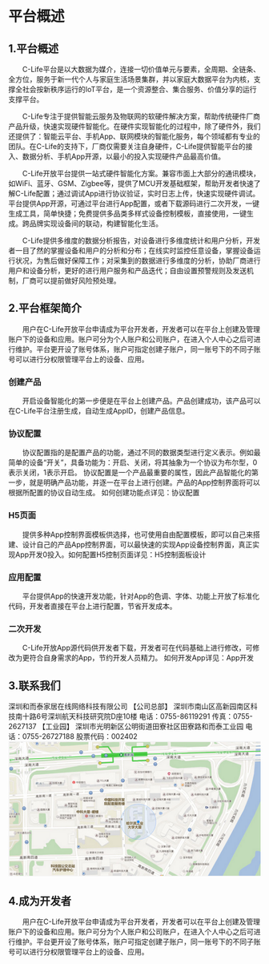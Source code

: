# 平台概述
## 1.平台概述

&emsp;&emsp;C-Life平台是以大数据为媒介，连接一切价值单元与要素，全周期、全链条、全方位，服务于新一代个人与家庭生活场景集群，并以家庭大数据平台为内核，支撑全社会按新秩序运行的IoT平台，是一个资源整合、集合服务、价值分享的运行支撑平台。

  &emsp;&emsp;C-Life专注于提供智能云服务及物联网的软硬件解决方案，帮助传统硬件厂商产品升级，快速实现硬件智能化。在硬件实现智能化的过程中，除了硬件外，我们还提供了：智能云平台、手机App、联网模块的智能化服务，每个领域都有专业的团队。在C-Life的支持下，厂商仅需要关注自身硬件，C-Life提供智能平台的接入、数据分析、手机App开源，以最小的投入实现硬件产品最高价值。


  &emsp;&emsp;C-Life开放平台提供一站式硬件智能化方案。兼容市面上大部分的通讯模块，如WiFi、蓝牙、GSM、Zigbee等，提供了MCU开发基础框架，帮助开发者快速了解C-Life配置；通过调试App进行协议验证，实时日志上传，快速实现硬件调试。平台提供App开源，可通过平台进行App配置，或者下载源码进行二次开发，一键生成工具，简单快捷；免费提供多品类多样式设备控制模板，直接使用，一键生成。跨品牌实现设备间的联动，构建智能化生活。


  &emsp;&emsp;C-Life提供多维度的数据分析报告，对设备进行多维度统计和用户分析，开发者一目了然的掌握设备和用户的分析和分布；在线实时监控任意设备，掌握设备运行状况，为售后做好保障工作；对采集到的数据进行多维度的分析，协助厂商进行用户和设备分析，更好的进行用户服务和产品迭代；自由设置预警规则及发送机制，厂商可以提前做好风险预处理。


 ## 2.平台框架简介
   

  &emsp;&emsp;用户在C-Life开放平台申请成为平台开发者，开发者可以在平台上创建及管理账户下的设备和应用。账户可分为个人账户和公司账户，在进入个人中心之后可进行维护。平台更开设了账号体系，账户可指定创建子账户，同一账号下的不同子账号可以进行分权限管理平台上的设备、应用。
    
### 创建产品

  &emsp;&emsp;开启设备智能化的第一步便是在平台上创建产品。产品创建成功，该产品可以在C-Life平台注册生成，自动生成AppID，创建产品信息。
  
### 协议配置


  &emsp;&emsp;协议配置指的是配置产品的功能，通过不同的数据类型进行定义表示。例如最简单的设备“开关”，具备功能为：开启、关闭，将其抽象为一个协议为布尔型，0表示关闭，1表示开启。
  协议配置是一个产品最重要的属性，因此产品智能化的第一步，就是明确产品功能，并逐一在平台上进行创建。产品的App控制界面将可以根据所配置的协议自动生成。
  如何创建功能点详见：协议配置

### H5页面

  &emsp;&emsp;提供多种App控制界面模板供选择，也可使用自由配置模板，即可以自己来搭建、设计自己的产品App控制界面，可以最快速的实现App设备控制界面，真正实现App开发0投入。如何配置H5控制页面详见：H5控制面板设计

### 应用配置

  &emsp;&emsp;平台提供App的快速开发功能，针对App的色调、字体、功能上开放了标准化代码，开发者直接在平台上进行配置，节省开发成本。
    
### 二次开发

  &emsp;&emsp;C-Life开放App源代码供开发者下载，开发者可在代码基础上进行修改，可修改为更符合自身需求的App，节约开发人员精力。
  如何开发App详见：App开发


 
## 3.联系我们

深圳和而泰家居在线网络科技有限公司
 【公司总部】
 深圳市南山区高新园南区科技南十路6号深圳航天科技研究院D座10楼
 电话：0755-86119291
 传真：0755-2627137
 【工业园】
 深圳市光明新区公明街道田寮社区田寮路和而泰工业园
 电话：0755-26727188
 股票代码：002402
 ![](/assets/product/Map.jpg)

## 4.成为开发者

  &emsp;&emsp;用户在C-Life开放平台申请成为平台开发者，开发者可以在平台上创建及管理账户下的设备和应用。账户可分为个人账户和公司账户，在进入个人中心之后可进行维护。平台更开设了账号体系，账户可指定创建子账户，同一账号下的不同子账号可以进行分权限管理平台上的设备、应用。
